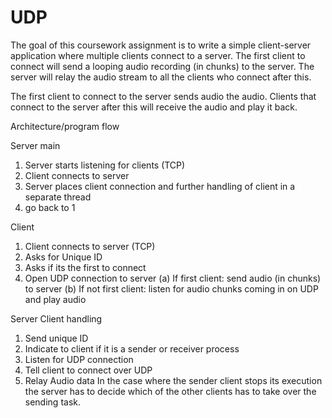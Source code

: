 # UDP

The goal of this coursework assignment is to write a simple client-server application where
multiple clients connect to a server. The first client to connect will send a looping audio
recording (in chunks) to the server. The server will relay the audio stream to all the
clients who connect after this.

The first client to connect to the server sends audio the audio. Clients that connect to
the server after this will receive the audio and play it back.

Architecture/program flow

Server main
1. Server starts listening for clients (TCP)
2. Client connects to server
3. Server places client connection and further handling of client in a separate thread
4. go back to 1

Client

1. Client connects to server (TCP)
2. Asks for Unique ID
3. Asks if its the first to connect
4. Open UDP connection to server
(a) If first client: send audio (in chunks) to server
(b) If not first client: listen for audio chunks coming in on UDP and play audio

Server Client handling

1. Send unique ID
2. Indicate to client if it is a sender or receiver process
3. Listen for UDP connection
4. Tell client to connect over UDP
5. Relay Audio data
In the case where the sender client stops its execution the server has to decide which of
the other clients has to take over the sending task.
